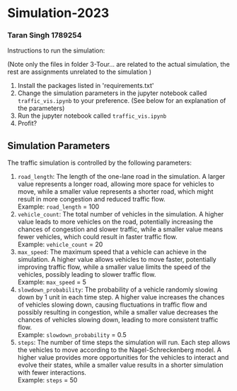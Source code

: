 # Simulation-2023
### Taran Singh 1789254

Instructions to run the simulation: 

(Note only the files in folder 3-Tour... are related to the actual simulation, the rest are assignments unrelated to the simulation )
1. Install the packages listed in 'requirements.txt'
2. Change the simulation parameters in the jupyter notebook called `traffic_vis.ipynb` to your preference. (See below for an explanation of the parameters)
3. Run the jupyter notebook called `traffic_vis.ipynb`
4. Profit?

## Simulation Parameters
The traffic simulation is controlled by the following parameters:
1. `road_length`: The length of the one-lane road in the simulation. A larger value represents a longer road, allowing more space for vehicles to move, while a smaller value represents a shorter road, which might result in more congestion and reduced traffic flow. <br />Example: `road_length` = 100
2. `vehicle_count`: The total number of vehicles in the simulation. A higher value leads to more vehicles on the road, potentially increasing the chances of congestion and slower traffic, while a smaller value means fewer vehicles, which could result in faster traffic flow.<br />Example: `vehicle_count` = 20
3. `max_speed`: The maximum speed that a vehicle can achieve in the simulation. A higher value allows vehicles to move faster, potentially improving traffic flow, while a smaller value limits the speed of the vehicles, possibly leading to slower traffic flow.<br />Example: `max_speed` = 5
4. `slowdown_probability`: The probability of a vehicle randomly slowing down by 1 unit in each time step. A higher value increases the chances of vehicles slowing down, causing fluctuations in traffic flow and possibly resulting in congestion, while a smaller value decreases the chances of vehicles slowing down, leading to more consistent traffic flow.<br />Example: `slowdown_probability` = 0.5
5. `steps`: The number of time steps the simulation will run. Each step allows the vehicles to move according to the Nagel-Schreckenberg model. A higher value provides more opportunities for the vehicles to interact and evolve their states, while a smaller value results in a shorter simulation with fewer interactions.<br />Example: `steps` = 50
